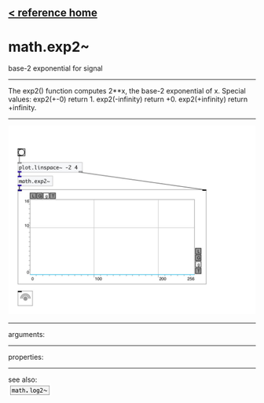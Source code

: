 [< reference home](index.html)
---

# math.exp2~


base-2 exponential for signal

---

The exp2() function computes 2**x, the base-2 exponential of x.
Special values:
exp2(+-0) return 1.
exp2(-infinity) return +0.
exp2(+infinity) return +infinity.
<br>


---


![example](examples/math.exp2~-example.jpg)

---
arguments:


---
properties:


---
see also:<br>
[![math.log2~](img/object_math.log2~.png)](math.log2~.html)
